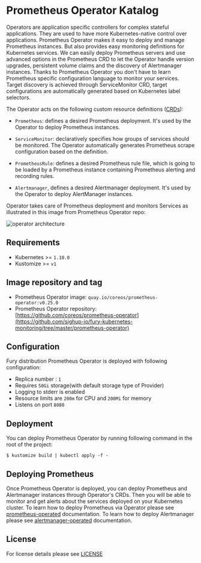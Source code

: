 # Prometheus Operator Katalog

Operators are application specific controllers for complex stateful applications. They are used to have more Kubernetes-native control over applications. Prometheus Operator makes it easy to deploy and manage Prometheus instances. But also provides easy monitoring definitions for Kubernetes services. We can easily deploy Prometheus servers and use advanced options in the Prometheus CRD to let the Operator handle version upgrades, persistent volume claims and the discovery of Alertmanager instances. Thanks to Prometheus Operator you don't have to learn Prometheus specific configuration language to monitor your services. Target discovery is achieved through ServiceMonitor CRD, target configurations are automatically generated based on Kubernetes label selectors. 

The Operator acts on the following custom resource definitions ([CRDs](https://kubernetes.io/docs/concepts/extend-kubernetes/api-extension/custom-resources/)):

- `Prometheus`: defines a desired Prometheus deployment. It's used by the Operator to deploy Prometheus instances.

- `ServiceMonitor`: declaratively specifies how groups of services should be monitored. The Operator automatically generates Prometheus scrape configuration based on the definition.

- `PrometheusRule`: defines a desired Prometheus rule file, which is going to be loaded by a Prometheus instance containing Prometheus alerting and recording rules.

- `Alertmanager`, defines a desired Alertmanager deployment. It's used by the Operator to deploy AlertManager instances.

Operator takes care of Prometheus deployment and monitors Services as illustrated in this image from Prometheus Operator repo:

![operator architecture](https://coreos.com/sites/default/files/inline-images/p1.png)


## Requirements

- Kubernetes >= `1.10.0`
- Kustomize >= `v1`


## Image repository and tag

* Prometheus Operator image: `quay.io/coreos/prometheus-operator:v0.25.0`
* Prometheus Operator repository: [https://github.com/coreos/prometheus-operator](https://github.com/sighup-io/fury-kubernetes-monitoring/tree/master/prometheus-operator)


## Configuration

Fury distribution Prometheus Operator is deployed with following configuration:
- Replica number : `1` 
- Requires `50Gi` storage(with default storage type of Provider)
- Logging to stderr is enabled
- Resource limits are `200m` for CPU and `200Mi` for memory
- Listens on port `8080` 


## Deployment

You can deploy Prometheus Operator by running following command in the root of the project:

`$ kustomize build | kubectl apply -f -`


## Deploying Prometheus

Once Prometheus Operator is deployed, you can deploy Prometheus and Alertmanager instances through Operator's CRDs. Then you will be able to monitor and get alerts about the services deployed on your Kubernetes cluster. To learn how to deploy Prometheus via Operator please see [prometheus-operated](https://github.com/sighup-io/fury-kubernetes-monitoring/tree/master/prometheus-operated) documentation. To learn how to deploy Alertmanager please see [alertmanager-operated](https://github.com/sighup-io/fury-kubernetes-monitoring/tree/master/alertmanager-operated) documentation.


## License

For license details please see [LICENSE](https://sighup.io/fury/license) 

